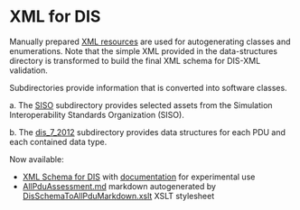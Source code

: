 # XML for DIS

Manually prepared [XML resources](dis_7_2012) are used for autogenerating classes and enumerations.
Note that the simple XML provided in the data-structures directory is transformed 
to build the final XML schema for DIS-XML validation.

Subdirectories provide information that is converted into software classes.

a.  The [SISO](SISO) subdirectory provides selected assets from the Simulation Interoperability Standards Organization (SISO).

b.  The [dis_7_2012](dis_7_2012) subdirectory provides data structures for each PDU and each contained data type.

Now available:
* [XML Schema for DIS](DIS_7_2012.autogenerated.xsd) with [documentation](https://savage.nps.edu/open-dis7-java/xml/SchemaDocumentation/DIS_7_2012.autogenerated.html) for experimental use
* [AllPduAssessment.md](AllPduAssessment.md) markdown autogenerated by [DisSchemaToAllPduMarkdown.xslt](DisSchemaToAllPduMarkdown.xslt) XSLT stylesheet
